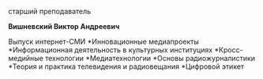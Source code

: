 старший преподаватель



**Вишневский Виктор Андреевич**

Выпуск интернет-СМИ
	*Инновационные медиапроекты
	*Информационная деятельность в культурных институциях
	*Кросс-медийные технологии
	*Медиатехнологии
	*Основы радиожурналистики
	*Теория и практика телевидения и радиовещания
	*Цифровой этикет